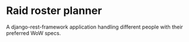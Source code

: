 # Raid roster planner
A django-rest-framework application handling different people with their preferred WoW specs. 
